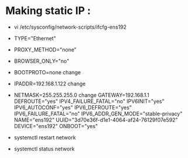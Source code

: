 # Making static IP :
* vi /etc/sysconfig/network-scripts/ifcfg-ens192

* TYPE="Ethernet"
* PROXY_METHOD="none"
* BROWSER_ONLY="no"
* BOOTPROTO=none           change
* IPADDR=192.168.1.122     change 
* NETMASK=255.255.255.0    change 
GATEWAY=192.168.1.1
DEFROUTE="yes"
IPV4_FAILURE_FATAL="no"
IPV6INIT="yes"
IPV6_AUTOCONF="yes"
IPV6_DEFROUTE="yes"
IPV6_FAILURE_FATAL="no"
IPV6_ADDR_GEN_MODE="stable-privacy"
NAME="ens192"
UUID="3d70e36f-d1e1-4064-af24-76129f07e592"
DEVICE="ens192"
ONBOOT="yes"

* systemctl restart network
* systemctl status network
